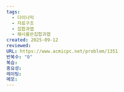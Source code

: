 ```yaml
---
tags:
  - 다이나믹
  - 자료구조
  - 집합과맵
  - 해시를쓴집합과맵
created: 2025-09-12
reviewed:
URL: https://www.acmicpc.net/problem/1351
반복수: "0"
복습:
중요성:
레이팅:
메모:
---
```

